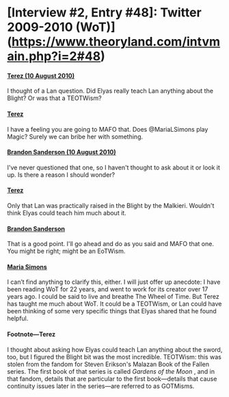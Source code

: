 # [Interview #2, Entry #48]: Twitter 2009-2010 (WoT)](https://www.theoryland.com/intvmain.php?i=2#48)

#### [Terez (10 August 2010)](http://twitter.com/Terez27/status/20775288321)

I thought of a Lan question. Did Elyas really teach Lan anything about the Blight? Or was that a TEOTWism?

#### [Terez](http://twitter.com/Terez27/status/20775356386)

I have a feeling you are going to MAFO that. Does @MariaLSimons play Magic? Surely we can bribe her with something.

#### [Brandon Sanderson (10 August 2010)](http://twitter.com/BrandSanderson/status/20822816934)

I've never questioned that one, so I haven't thought to ask about it or look it up. Is there a reason I should wonder?

#### [Terez](http://twitter.com/Terez27/status/20830999539)

Only that Lan was practically raised in the Blight by the Malkieri. Wouldn't think Elyas could teach him much about it.

#### [Brandon Sanderson](http://twitter.com/BrandSanderson/status/20851638337)

That is a good point. I'll go ahead and do as you said and MAFO that one. You might be right; might be an EoTWism.

#### [Maria Simons](http://www.dragonmount.com/index.php/News/amol/answers-to-a-few-mafo-questions-r658)

I can’t find anything to clarify this, either. I will just offer up anecdote: I have been reading WoT for 22 years, and went to work for its creator over 17 years ago. I could be said to live and breathe The Wheel of Time. But Terez has taught me much about WoT. It could be a TEOTWism, or Lan could have been thinking of some very specific things that Elyas shared that he found helpful.

#### Footnote—Terez

I thought about asking how Elyas could teach Lan anything about the sword, too, but I figured the Blight bit was the most incredible. TEOTWism: this was stolen from the fandom for Steven Erikson's Malazan Book of the Fallen series. The first book of that series is called
*Gardens of the Moon*
, and in that fandom, details that are particular to the first book—details that cause continuity issues later in the series—are referred to as GOTMisms.

